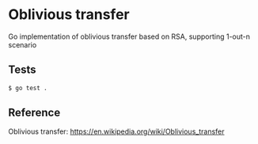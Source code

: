 # Oblivious transfer
Go implementation of oblivious transfer based on RSA, supporting 1-out-n scenario

## Tests
```bash
$ go test .
```

## Reference
Oblivious transfer: https://en.wikipedia.org/wiki/Oblivious_transfer
